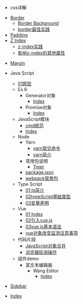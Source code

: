*  css详解

  - [Border](FE/css详解/border/border.md)
    * [Border Background](FE/css详解/border/border_background.md)
    * [border最佳实践](FE/css详解/border/border最佳实践.md)
  - [Padding](FE/css详解/padding/padding.md)
  - [Z Index](FE/css详解/z-index/z-index.md)
    * [z-index实践](FE/css详解/z-index/z-index实践.md)
    * [影响z-index的其他属性](FE/css详解/z-index/影响z-index的其他属性.md)
  * [Margin](FE/css详解/margin.md)
* Java Script

  - [01原型](FE/JavaScript/01原型/01原型.md)
  - Es 6
    - Generator对象
      * [Index](FE/JavaScript/es6/Generator对象/index.md)
    - Promise对象
      * [Index](FE/JavaScript/es6/Promise对象/index.md)
  - JavaScript模块
    * [cmd规范](FE/JavaScript/JavaScript模块/cmd规范.md)
    * [Index](FE/JavaScript/JavaScript模块/index.md)
  - Node
    - Yarn
      * [yarn常见命令](FE/JavaScript/node/yarn/yarn常见命令.md)
      * [yarn简介](FE/JavaScript/node/yarn/yarn简介.md)
    - 常用包说明
      * [Treer](FE/JavaScript/node/常用包说明/treer.md)
    * [package.json](FE/JavaScript/node/package.json.md)
    * [webpack常用包](FE/JavaScript/node/webpack常用包.md)
  - Type Script
    * [01.ts简介](FE/JavaScript/typeScript/01.ts简介.md)
    * [02typeScript基础类型](FE/JavaScript/typeScript/02typeScript基础类型.md)
    * [03变量声明](FE/JavaScript/typeScript/03变量声明.md)
  - Vue
    * [01 Index](FE/JavaScript/vue/01index.md)
    * [02引入vue.js](FE/JavaScript/vue/02引入vue.js.md)
    * [03vue.js基本语法](FE/JavaScript/vue/03vue.js基本语法.md)
    * [vue对象改变监测注意事项](FE/JavaScript/vue/vue对象改变监测注意事项.md)
  - 代码片段
    - [JavaScript对象合并](FE/JavaScript/代码片段/JavaScript对象合并/readme.md)
    * [浏览器轮询操作](FE/JavaScript/代码片段/浏览器轮询操作.md)
  - 组件demo
    - 富文本编辑器
      - Wang Editor
        * [Index](FE/JavaScript/组件demo/富文本编辑器/wangEditor/index.md)
* [Sidebar](FE/_sidebar.md)
* [Index](FE/index.md)
